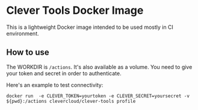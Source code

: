 # Clever Tools Docker Image

This is a lightweight Docker image intended to be used mostly in CI environment. 

## How to use

The WORKDIR is `/actions`. It's also available as a volume. You need to give your token and secret in order to authenticate.

Here's an example to test connectivity:

`docker run  -e CLEVER_TOKEN=yourtoken -e CLEVER_SECRET=yoursecret -v ${pwd}:/actions clevercloud/clever-tools profile`
